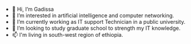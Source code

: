 - 👋 Hi, I’m Gadissa
- 👀 I’m interested in artificial intelligence and computer networking.
- 🌱 I’m currently working as IT support Technician in a public university.
- 💞️ I’m looking to study graduate school to strength my IT knowledge.
- 📫 I'm living in south-west region of ethiopia.

<!---
Gadissa234/Gadissa234 is a ✨ special ✨ repository because its `README.md` (this file) appears on your GitHub profile.
You can click the Preview link to take a look at your changes.
--->
